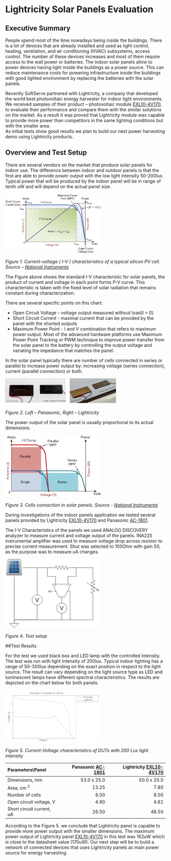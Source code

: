 # Lightricity Solar Panels Evaluation 

## Executive Summary

People spend most of the time nowadays being inside the buildings. There is a lot of devices that are already installed and used as light control, heating, ventilation, and air conditioning (HVAC) subsystems, access control. The number of these devices increases and most of them require access to the wall power or batteries. The indoor solar panels allow to power devices having light inside the buildings as a power source. This can reduce maintenance costs for powering infrastructure inside the buildings with good lighted environment by replacing the batteries with the solar panels.

Recently SoftServe partnered with Lightricity, a company that developed the world best photovoltaic energy harvester for indoor light environments. We received samples of their product – photovoltaic module [EXL10-4V170](https://img1.wsimg.com/blobby/go/33b5bf3b-ee9e-480c-b78b-959e68adce90/downloads/1cec21vj9_822338.pdf), to evaluate their performance and compare them with the similar solutions on the market. As a result it was proved that Lightricity module was capable to provide more power than competitors in the same lighting conditions but with the smaller area.  
As initial tests show good results we plan to build our next power harvesting demo using Lightricity products.

## Overview and Test Setup

There are several vendors on the market that produce solar panels for indoor use. The difference between indoor and outdoor panels is that the first are able to provide power output with the low light intensity 50-200lux. Typical power that will be produced by the indoor panel will be in range of tenth uW and will depend on the actual panel size.  

![](img/image_1.png)

*Figure 1. Current-voltage ( I-V ) characteristics of a typical silicon PV cell. Source – [National Instruments](http://www.ni.com/white-paper/7229/en/)*

The Figure above shows the standard I-V characteristic for solar panels, the product of current and voltage in each point forms P-V curve. This characteristic is taken with the fixed level of solar radiation that remains constant during characterization.  

There are several specific points on this chart: 
- Open Circuit Voltage – voltage output measured without load(I = 0) 
- Short Circuit Current  - maximal current that can be provided by the panel with the shorted outputs 
- Maximum Power Point - I and V combination that refers to maximum power output. Most of the advanced hardware platforms use Maximum Power Point Tracking or PWM technique to improve power transfer from the solar panel to the battery by controlling the output voltage and variating the impedance that matches the panel.   

In the solar panel typically there are number of cells connected in series or parallel to increase power output by: increasing voltage (series connection),  current (parallel connection) or both.

![](img/image_2.png)

*Figure 2. Left – Panasonic, Right – Lightricity*

The power output of the solar panel is usually proportional to its actual dimensions. 

![](img/image_3.png)

*Figure 3. Cells connection in solar panels. Source -  [National Instruments](http://www.ni.com/white-paper/7229/en/)*

During investigations of the indoor panels application we tested several panels provided by Lightricity [EXL10-4V170](https://img1.wsimg.com/blobby/go/33b5bf3b-ee9e-480c-b78b-959e68adce90/downloads/1cec21vj9_822338.pdf) and Panasonic [AC-1801](https://eu.mouser.com/datasheet/2/315/panasonic_AM-1801CA-1197162.pdf). 

The I-V Characteristics of the panels we used ANALOG DISCOVERY analyzer to measure current and voltage output of the panels. INA225 instrumental amplifier was used to measure voltage drop across resistor to precise current measurement. Shut was selected to 100Ohm with gain 50, as the purpose was to measure uA changes.

![](img/image_4.png)

*Figure 4. Test setup*

##Test Results

For the test we used black box and LED lamp with the controlled intensity. The test was run with light Intensity of 200lux. Typical indoor lighting has a range of 50-300lux depending on the exact position in respect to the light source. The result can vary depending on the light source type as LED and luminescent lamps have different spectral characteristics. The results are depicted on the chart below for both panels. 

![](img/image_5.png)

*Figure 5. Current-Voltage characteristics of DUTs with 200 Lux light intensity*

| Parameters\Panel          | Panasonic [AC-1801](https://eu.mouser.com/datasheet/2/315/panasonic_AM-1801CA-1197162.pdf) | Lightricity [EXL10-4V170](https://img1.wsimg.com/blobby/go/33b5bf3b-ee9e-480c-b78b-959e68adce90/downloads/1cec21vj9_822338.pdf) |
| :------------------------ | -----------------------------------------------------------: | -----------------------------------------------------------: |
| Dimensions, mm            |                                                  53.0 x 25.0 |                                                  50.0 x 20.0 |
| Area, cm <sup>2</sup>     |                                                        13.25 |                                                         7.80 |
| Number of cells           |                                                         8.00 |                                                         8.00 |
| Open circuit voltage, V   |                                                         4.90 |                                                         4.61 |
| Short circuit current, uA |                                                        26.50 |                                                        48.50 |


According to the Figure 5. we conclude that Lightricity panel is capable to provide more power output with the smaller dimensions. The maximum power output of Lightricity panel [EXL10-4V170](https://img1.wsimg.com/blobby/go/33b5bf3b-ee9e-480c-b78b-959e68adce90/downloads/1cec21vj9_822338.pdf) in this test was 162uW which is close to the datasheet value (170uW). Our next step will be to build a network of connected devices that uses Lightricity panels as main power source for energy harvesting. 




